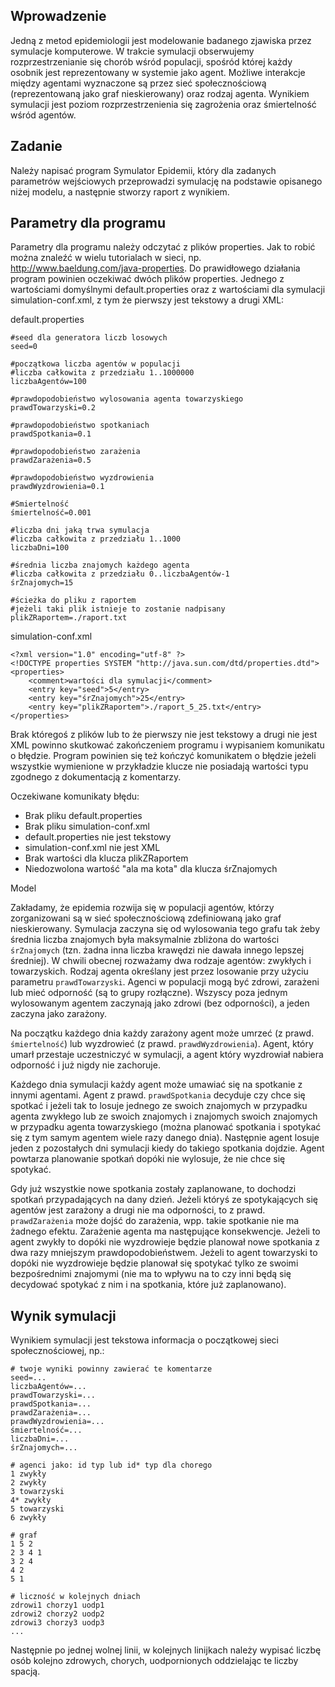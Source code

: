## Wprowadzenie

Jedną z metod epidemiologii jest modelowanie badanego zjawiska przez symulacje komputerowe. W trakcie symulacji obserwujemy rozprzestrzenianie się chorób wśród populacji, spośród której każdy osobnik jest reprezentowany w systemie jako agent. Możliwe interakcje między agentami wyznaczone są przez sieć społecznościową (reprezentowaną jako graf nieskierowany) oraz rodzaj agenta. Wynikiem symulacji jest poziom rozprzestrzenienia się zagrożenia oraz śmiertelność wśród agentów.

## Zadanie

Należy napisać program Symulator Epidemii, który dla zadanych parametrów wejściowych przeprowadzi symulację na podstawie opisanego niżej modelu, a następnie stworzy raport z wynikiem.

## Parametry dla programu

Parametry dla programu należy odczytać z plików properties. Jak to robić można znaleźć w wielu tutorialach w sieci, np. http://www.baeldung.com/java-properties. Do prawidłowego działania program powinien oczekiwać dwóch plików properties. Jednego z wartościami domyślnymi default.properties oraz z wartościami dla symulacji simulation-conf.xml, z tym że pierwszy jest tekstowy a drugi XML:

default.properties
```
#seed dla generatora liczb losowych
seed=0

#początkowa liczba agentów w populacji
#liczba całkowita z przedziału 1..1000000
liczbaAgentów=100

#prawdopodobieństwo wylosowania agenta towarzyskiego
prawdTowarzyski=0.2

#prawdopodobieństwo spotkaniach
prawdSpotkania=0.1

#prawdopodobieństwo zarażenia
prawdZarażenia=0.5

#prawdopodobieństwo wyzdrowienia
prawdWyzdrowienia=0.1

#Smiertelność
śmiertelność=0.001

#liczba dni jaką trwa symulacja
#liczba całkowita z przedziału 1..1000
liczbaDni=100

#średnia liczba znajomych każdego agenta
#liczba całkowita z przedziału 0..liczbaAgentów-1
śrZnajomych=15

#ścieżka do pliku z raportem
#jeżeli taki plik istnieje to zostanie nadpisany
plikZRaportem=./raport.txt
```
simulation-conf.xml
```
<?xml version="1.0" encoding="utf-8" ?>
<!DOCTYPE properties SYSTEM "http://java.sun.com/dtd/properties.dtd">
<properties>
    <comment>wartości dla symulacji</comment>
    <entry key="seed">5</entry>
    <entry key="śrZnajomych">25</entry>
    <entry key="plikZRaportem">./raport_5_25.txt</entry>
</properties>
```
Brak któregoś z plików lub to że pierwszy nie jest tekstowy a drugi nie jest XML powinno skutkować zakończeniem programu i wypisaniem komunikatu o błędzie. Program powinien się też kończyć komunikatem o błędzie jeżeli wszystkie wymienione w przykładzie klucze nie posiadają wartości typu zgodnego z dokumentacją z komentarzy.

Oczekiwane komunikaty błędu:

  - Brak pliku default.properties
  - Brak pliku simulation-conf.xml
  - default.properties nie jest tekstowy
  - simulation-conf.xml nie jest XML
  - Brak wartości dla klucza plikZRaportem
  - Niedozwolona wartość "ala ma kota" dla klucza śrZnajomych

Model

Zakładamy, że epidemia rozwija się w populacji agentów, którzy zorganizowani są w sieć społecznościową zdefiniowaną jako graf nieskierowany. Symulacja zaczyna się od wylosowania tego grafu tak żeby średnia liczba znajomych była maksymalnie zbliżona do wartości ```śrZnajomych``` (tzn. żadna inna liczba krawędzi nie dawała innego lepszej średniej). W chwili obecnej rozważamy dwa rodzaje agentów: zwykłych i towarzyskich. Rodzaj agenta określany jest przez losowanie przy użyciu parametru ```prawdTowarzyski```. Agenci w populacji mogą być zdrowi, zarażeni lub mieć odporność (są to grupy rozłączne). Wszyscy poza jednym wylosowanym agentem zaczynają jako zdrowi (bez odporności), a jeden zaczyna jako zarażony.

Na początku każdego dnia każdy zarażony agent może umrzeć (z prawd. ```śmiertelność```) lub wyzdrowieć (z prawd. ```prawdWyzdrowienia```). Agent, który umarł przestaje uczestniczyć w symulacji, a agent który wyzdrowiał nabiera odporność i już nigdy nie zachoruje.

Każdego dnia symulacji każdy agent może umawiać się na spotkanie z innymi agentami. Agent z prawd. ```prawdSpotkania``` decyduje czy chce się spotkać i jeżeli tak to losuje jednego ze swoich znajomych w przypadku agenta zwykłego lub ze swoich znajomych i znajomych swoich znajomych w przypadku agenta towarzyskiego (można planować spotkania i spotykać się z tym samym agentem wiele razy danego dnia). Następnie agent losuje jeden z pozostałych dni symulacji kiedy do takiego spotkania dojdzie. Agent powtarza planowanie spotkań dopóki nie wylosuje, że nie chce się spotykać.

Gdy już wszystkie nowe spotkania zostały zaplanowane, to dochodzi spotkań przypadających na dany dzień. Jeżeli któryś ze spotykających się agentów jest zarażony a drugi nie ma odporności, to z prawd. ```prawdZarażenia``` może dojść do zarażenia, wpp. takie spotkanie nie ma żadnego efektu. Zarażenie agenta ma następujące konsekwencje. Jeżeli to agent zwykły to dopóki nie wyzdrowieje będzie planował nowe spotkania z dwa razy mniejszym prawdopodobieństwem. Jeżeli to agent towarzyski to dopóki nie wyzdrowieje będzie planował się spotykać tylko ze swoimi bezpośrednimi znajomymi (nie ma to wpływu na to czy inni będą się decydować spotykać z nim i na spotkania, które już zaplanowano).

## Wynik symulacji

Wynikiem symulacji jest tekstowa informacja o początkowej sieci społecznościowej, np.:
```
# twoje wyniki powinny zawierać te komentarze
seed=...
liczbaAgentów=...
prawdTowarzyski=...
prawdSpotkania=...
prawdZarażenia=...
prawdWyzdrowienia=...
śmiertelność=...
liczbaDni=...
śrZnajomych=...

# agenci jako: id typ lub id* typ dla chorego
1 zwykły
2 zwykły
3 towarzyski
4* zwykły
5 towarzyski
6 zwykły

# graf
1 5 2
2 3 4 1
3 2 4
4 2
5 1

# liczność w kolejnych dniach
zdrowi1 chorzy1 uodp1
zdrowi2 chorzy2 uodp2
zdrowi3 chorzy3 uodp3
...
```
Następnie po jednej wolnej linii, w kolejnych linijkach należy wypisać liczbę osób kolejno zdrowych, chorych, uodpornionych oddzielając te liczby spacją.
